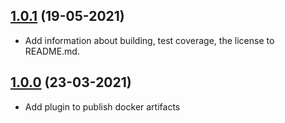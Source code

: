 ## [1.0.1](https://github.com/yoomoney-gradle-plugins/docker-artifact-publish-plugin/pull/2) (19-05-2021)

* Add information about building, test coverage, the license to README.md.

## [1.0.0](https://github.com/yoomoney-gradle-plugins/docker-artifact-publish-plugin/pull/1) (23-03-2021)

* Add plugin to publish docker artifacts